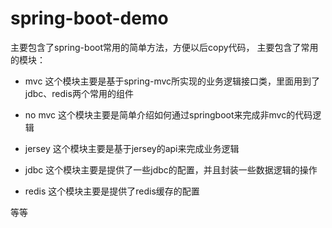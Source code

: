 # spring-boot-demo

主要包含了spring-boot常用的简单方法，方便以后copy代码， 主要包含了常用的模块：

- mvc
这个模块主要是基于spring-mvc所实现的业务逻辑接口类，里面用到了jdbc、redis两个常用的组件

- no mvc
这个模块主要是简单介绍如何通过springboot来完成非mvc的代码逻辑

- jersey
这个模块主要是基于jersey的api来完成业务逻辑

- jdbc
这个模块主要是提供了一些jdbc的配置，并且封装一些数据逻辑的操作

- redis
这个模块主要是提供了redis缓存的配置


等等
